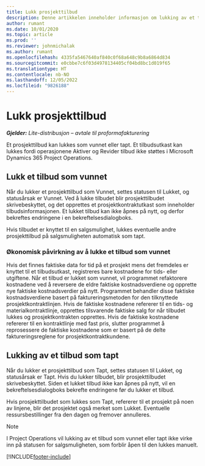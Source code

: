 ```yaml
---
title: Lukk prosjekttilbud
description: Denne artikkelen inneholder informasjon om lukking av et tilbud i Project Operations.
author: rumant
ms.date: 10/01/2020
ms.topic: article
ms.prod: ''
ms.reviewer: johnmichalak
ms.author: rumant
ms.openlocfilehash: 4335fa5467640af840c0f68a648c9b8a6864d834
ms.sourcegitcommit: e0cbbe7c6f03d4978134405cf04bd8bc1d019f65
ms.translationtype: HT
ms.contentlocale: nb-NO
ms.lasthandoff: 12/05/2022
ms.locfileid: "9826188"
---
```

# <a name="close-project-quotes"></a>Lukk prosjekttilbud

_**Gjelder:** Lite-distribusjon – avtale til proformafakturering_

Et prosjekttilbud kan lukkes som vunnet eller tapt. Et tilbudsutkast kan lukkes fordi operasjonene Aktiver og Revider tilbud ikke støttes i Microsoft Dynamics 365 Project Operations.

## <a name="close-a-quote-as-won"></a>Lukk et tilbud som vunnet

Når du lukker et prosjekttilbud som Vunnet, settes statusen til Lukket, og statusårsak er Vunnet. Ved å lukke tilbudet blir prosjekttilbudet skrivebeskyttet, og det opprettes et prosjektkontraktutkast som inneholder tilbudsinformasjonen. Et lukket tilbud kan ikke åpnes på nytt, og derfor bekreftes endringene i en bekreftelsesdialogboks.

Hvis tilbudet er knyttet til en salgsmulighet, lukkes eventuelle andre prosjekttilbud på salgsmuligheten automatisk som tapt.

### <a name="financial-impact-of-closing-a-quote-as-won"></a>Økonomisk påvirkning av å lukke et tilbud som vunnet

Hvis det finnes faktiske data for tid på et prosjekt mens det fremdeles er knyttet til et tilbudsutkast, registreres bare kostnadene for tids- eller utgiftene. Når et tilbud er lukket som vunnet, vil programmet refaktorere kostnadene ved å reversere de eldre faktiske kostnadsverdiene og opprette nye faktiske kostnadsverdier på nytt. Programmet behandler disse faktiske kostnadsverdiene basert på faktureringsmetoden for den tilknyttede prosjektkontraktlinjen. Hvis de faktiske kostnadene refererer til en tids- og materialkontraktlinje, opprettes tilsvarende faktiske salg for når tilbudet lukkes og prosjektkontrakten opprettes. Hvis de faktiske kostnadene refererer til en kontraktlinje med fast pris, slutter programmet å reprosessere de faktiske kostnadene som er basert på de delte faktureringsreglene for prosjektkontraktkundene.

## <a name="closing-a-quote-as-lost"></a>Lukking av et tilbud som tapt

Når du lukker et prosjekttilbud som Tapt, settes statusen til Lukket, og statusårsak er Tapt. Hvis du lukker tilbudet, blir prosjekttilbudet skrivebeskyttet. Siden et lukket tilbud ikke kan åpnes på nytt, vil en bekreftelsesdialogboks bekrefte endringene før du lukker et tilbud.

Hvis prosjekttilbudet som lukkes som Tapt, refererer til et prosjekt på noen av linjene, blir det prosjektet også merket som Lukket. Eventuelle ressursbestillinger fra den dagen og fremover annulleres.

> [!NOTE]
> I Project Operations vil lukking av et tilbud som vunnet eller tapt ikke virke inn på statusen for salgsmuligheten, som forblir åpen til den lukkes manuelt.


[!INCLUDE[footer-include](../../includes/footer-banner.md)]
